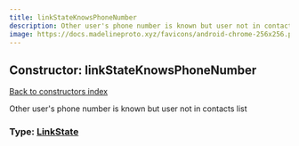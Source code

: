 ```yaml
---
title: linkStateKnowsPhoneNumber
description: Other user's phone number is known but user not in contacts list
image: https://docs.madelineproto.xyz/favicons/android-chrome-256x256.png
---
```

## Constructor: linkStateKnowsPhoneNumber  
[Back to constructors index](index.md)



Other user's phone number is known but user not in contacts list




### Type: [LinkState](../types/LinkState.md)


